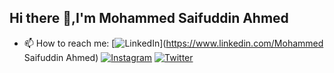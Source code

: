 ## Hi there 👋,I'm Mohammed Saifuddin Ahmed

- 📫 How to reach me:
[![LinkedIn](https://img.shields.io/badge/-LinkedIn-blue)](https://www.linkedin.com/Mohammed Saifuddin Ahmed)
[![Instagram](https://img.shields.io/badge/-Instagram-pink)](https://www.instagram.com/saifuddin._.ahmed)
[![Twitter](https://img.shields.io/badge/-Twitter-1DA1F2)](https://twitter.com/saifuddin1902)

